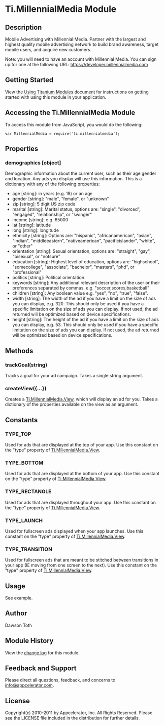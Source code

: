 # Ti.MillennialMedia Module

## Description

Mobile Advertising with Millennial Media. Partner with the largest and highest quality mobile advertising network to
build brand awareness, target mobile users, and acquire new customers.

Note: you will need to have an account with Millennial Media. You can sign up for one at the following URL:
	https://developer.millennialmedia.com

## Getting Started

View the [Using Titanium Modules](http://docs.appcelerator.com/titanium/latest/#!/guide/Using_Titanium_Modules) document for instructions on getting
started with using this module in your application.

## Accessing the Ti.MillennialMedia Module

To access this module from JavaScript, you would do the following:

	var MillennialMedia = require('ti.millennialmedia');

## Properties

### demographics [object]
Demographic information about the current user, such as their age gender and location. Any ads you display will use
this information. This is a dictionary with any of the following properties:

* age [string]: in years (e.g. 18) or an age
* gender [string]: "male", "female", or "unknown"
* zip [string]: 5 digit US zip code
* marital [string]: Marital status, options are: "single", "divorced", "engaged", "relationship", or "swinger"
* income [string]: e.g. 65000
* lat [string]: latitude
* long [string]: longitude
* ethnicity [string]: Options are: "hispanic", "africanamerican", "asian", "indian", "middleeastern", "nativeamerican", "pacificislander", "white", or "other"
* orientation [string]: Sexual orientation, options are: "straight", "gay", "bisexual", or "notsure"
* education [string]: Highest level of education, options are: "highschool", "somecollege", "associate", "bachelor", "masters", "phd", or "professional"
* politics [string]: Political orientation.
* keywords [string]: Any additional relevant description of the user or their preferences separated by commas. e.g. "soccer,scores,basketball"
* children [string]: Any boolean value e.g. "yes", "no", "true", "false".
* width [string]: The width of the ad if you have a limit on the size of ads you can display, e.g. 320. This should only be used if you have a specific limitation on the size of ads you can display. If not used, the ad returned will be optimized based on device specifications.
* height [string]: The height of the ad if you have a limit on the size of ads you can display, e.g. 53. This should only be used if you have a specific limitation on the size of ads you can display. If not used, the ad returned will be optimized based on device specifications.

## Methods

### trackGoal(string)
Tracks a goal for your ad campaign. Takes a single string argument.

### createView({...})
Creates a [Ti.MillennialMedia.View][], which will display an ad for you. Takes a dictionary of the properties available
on the view as an argument.

## Constants

### TYPE_TOP
Used for ads that are displayed at the top of your app. Use this constant on the "type"
property of [Ti.MillennialMedia.View][].

### TYPE_BOTTOM
Used for ads that are displayed at the bottom of your app. Use this constant on the "type"
property of [Ti.MillennialMedia.View][].

### TYPE_RECTANGLE
Used for ads that are displayed throughout your app. Use this constant on the "type"
property of [Ti.MillennialMedia.View][].

### TYPE_LAUNCH
Used for fullscreen ads displayed when your app launches. Use this constant on the "type"
property of [Ti.MillennialMedia.View][].

### TYPE_TRANSITION
Used for fullscreen ads that are meant to be stitched between transitions in your app
(IE moving from one screen to the next). Use this constant on the "type" property
of [Ti.MillennialMedia.View][].

## Usage
See example.

## Author
Dawson Toth

## Module History

View the [change log](changelog.html) for this module.

## Feedback and Support
Please direct all questions, feedback, and concerns to [info@appcelerator.com](mailto:info@appcelerator.com?subject=iOS%20MillennialMedia%20Module).

## License
Copyright(c) 2010-2011 by Appcelerator, Inc. All Rights Reserved. Please see the LICENSE file included in the distribution for further details.

[Ti.MillennialMedia.View]: view.html
